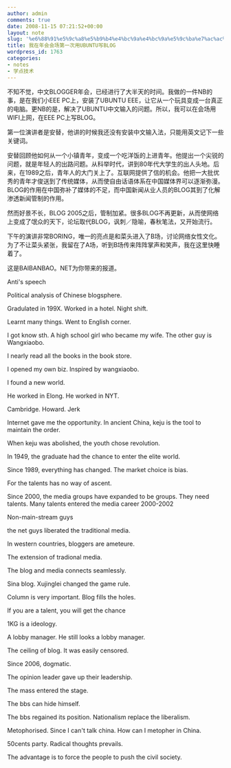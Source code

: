 ```yaml
---
author: admin
comments: true
date: 2008-11-15 07:21:52+00:00
layout: note
slug: '%e6%88%91%e5%9c%a8%e5%b9%b4%e4%bc%9a%e4%bc%9a%e5%9c%ba%e7%ac%ac%e4%b8%80%e6%ac%a1%e7%94%a8ubuntu%e5%86%99blog'
title: 我在年会会场第一次用UBUNTU写BLOG
wordpress_id: 1763
categories:
- notes
- 学点技术
---
```


不知不觉，中文BLOGGER年会，已经进行了大半天的时间。我做的一件NB的事，是在我们小EEE PC上，安装了UBUNTU EEE，让它从一个玩具变成一台真正的电脑。更NB的是，解决了UBUNTU中文输入的问题。所以，我可以在会场用WIFI上网，在EEE PC上写BLOG。

第一位演讲者是安替，他讲的时候我还没有安装中文输入法，只能用英文记下一些关键词。

安替回顾他如何从一个小镇青年，变成一个吃洋饭的上进青年。他提出一个尖锐的问题，就是年轻人的出路问题。从科举时代，讲到80年代大学生的出人头地。后来，在1989之后，青年人的大门关上了。互联网提供了信的机会。他把一大批优秀的青年才俊送到了传统媒体，从而使自由话语体系在中国媒体界可以逐渐弥漫。BLOG的作用在中国弥补了媒体的不足，而中国新闻从业人员的BLOG其到了化解渗透新闻管制的作用。

然而好景不长，BLOG 2005之后，管制加紧。很多BLOG不再更新，从而使网络上变成了氓众的天下，论坛取代BLOG，讽刺／隐喻，春秋笔法，又开始流行。

下午的演讲非常BORING，唯一的亮点是和菜头进入了B场，讨论网络女性文化。为了不让菜头紧张，我留在了A场，听到B场传来阵阵掌声和笑声，我在这里快睡着了。

这是BAIBANBAO。NET为你带来的报道。

Anti's speech

Political analysis of Chinese blogsphere.

Gradulated in 199X. Worked in a hotel. Night shift.

Learnt many things. Went to English corner.

I got know sth. A high school girl who became my wife. The other guy is Wangxiaobo. 

I nearly read all the books in the book store.

I opened my own biz. Inspired by wangxiaobo.

I found a new world. 

He worked in Elong. He worked in NYT. 

Cambridge. Howard. Jerk

Internet gave me the opportunity. In ancient China, keju is the tool to maintain the order.

When keju was abolished, the youth chose revolution. 

In 1949, the graduate had the chance to enter the elite world.

Since 1989, everything has changed. The market choice is bias. 

For the talents has no way of ascent.

Since 2000, the media groups have expanded to be groups. They need talents. Many talents entered the media career 2000-2002

Non-main-stream guys 

the net guys liberated the traditional media.

In western countries, bloggers are ameteure. 

The extension of tradional media. 

The blog and media connects seamlessly.

Sina blog. Xujinglei changed the game rule.

Column is very important. Blog fills the holes.

If you are a talent, you will get the chance

1KG is a ideology.

A lobby manager. He still looks a lobby manager. 

The ceiling of blog. It was easily censored. 

Since 2006, dogmatic. 

The opinion leader gave up their leadership.

The mass entered the stage. 

The bbs can hide himself.

The bbs regained its position. Nationalism replace the liberalism. 

Metophorised. Since I can't talk china. How can I metopher in China.

50cents party. Radical thoughts prevails.

The advantage is to force the people to push the civil society. 

